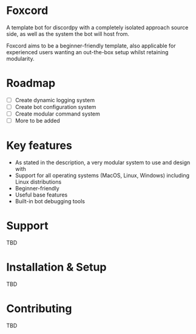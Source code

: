 # Foxcord
A template bot for discordpy with a completely isolated approach source side, as well as the system the bot will host from. 

Foxcord aims to be a beginner-friendly template, also applicable for experienced users wanting an out-the-box setup whilst retaining modularity.

# Roadmap
 * [ ] Create dynamic logging system
 * [ ] Create bot configuration system
 * [ ] Create modular command system 
 * [ ] More to be added

# Key features
- As stated in the description, a very modular system to use and design with
- Support for all operating systems (MacOS, Linux, Windows) including Linux distributions
- Beginner-friendly
- Useful base features
- Built-in bot debugging tools

# Support
TBD

# Installation & Setup
TBD

# Contributing
TBD
